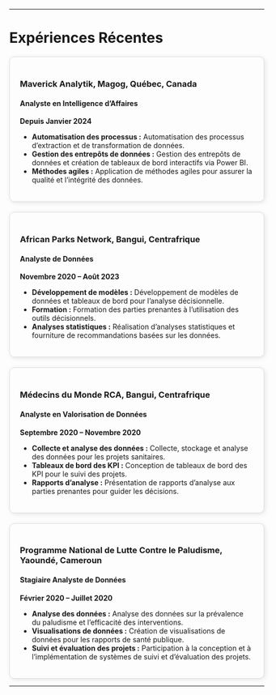 
---

# Expériences Récentes

<style>
  .experience-container {
    display: flex;
    flex-direction: column;
    gap: 20px;
    margin-top: 20px;
  }
  .experience-item {
    border: 1px solid #ddd;
    border-radius: 10px;
    padding: 20px;
    box-shadow: 2px 2px 10px rgba(0, 0, 0, 0.1);
    background: none; /* No background color */
    transition: background-color 0.3s, box-shadow 0.3s; /* Add transition for smooth hover effect */;
  }
  .experience-item:hover {
    background-color: rgba(240, 240, 240, 0.5); /* Highlight color on hover with transparency */
    box-shadow: 2px 2px 15px rgba(0, 0, 0, 0.2); /* Add shadow on hover */
  }
</style>

<div class="experience-container">
  <div class="experience-item">
    <h3>Maverick Analytik, Magog, Québec, Canada</h3>
    <h4>Analyste en Intelligence d’Affaires</h4>
    <p><strong>Depuis Janvier 2024</strong></p>
    <ul>
      <li><strong>Automatisation des processus :</strong> Automatisation des processus d’extraction et de transformation de données.</li>
      <li><strong>Gestion des entrepôts de données :</strong> Gestion des entrepôts de données et création de tableaux de bord interactifs via Power BI.</li>
      <li><strong>Méthodes agiles :</strong> Application de méthodes agiles pour assurer la qualité et l’intégrité des données.</li>
    </ul>
  </div>

  <div class="experience-item">
    <h3>African Parks Network, Bangui, Centrafrique</h3>
    <h4>Analyste de Données</h4>
    <p><strong>Novembre 2020 – Août 2023</strong></p>
    <ul>
      <li><strong>Développement de modèles :</strong> Développement de modèles de données et tableaux de bord pour l’analyse décisionnelle.</li>
      <li><strong>Formation :</strong> Formation des parties prenantes à l’utilisation des outils décisionnels.</li>
      <li><strong>Analyses statistiques :</strong> Réalisation d’analyses statistiques et fourniture de recommandations basées sur les données.</li>
    </ul>
  </div>

  <div class="experience-item">
    <h3>Médecins du Monde RCA, Bangui, Centrafrique</h3>
    <h4>Analyste en Valorisation de Données</h4>
    <p><strong>Septembre 2020 – Novembre 2020</strong></p>
    <ul>
      <li><strong>Collecte et analyse des données :</strong> Collecte, stockage et analyse des données pour les projets sanitaires.</li>
      <li><strong>Tableaux de bord des KPI :</strong> Conception de tableaux de bord des KPI pour le suivi des projets.</li>
      <li><strong>Rapports d’analyse :</strong> Présentation de rapports d’analyse aux parties prenantes pour guider les décisions.</li>
    </ul>
  </div>

  <div class="experience-item">
    <h3>Programme National de Lutte Contre le Paludisme, Yaoundé, Cameroun</h3>
    <h4>Stagiaire Analyste de Données</h4>
    <p><strong>Février 2020 – Juillet 2020</strong></p>
    <ul>
      <li><strong>Analyse des données :</strong> Analyse des données sur la prévalence du paludisme et l’efficacité des interventions.</li>
      <li><strong>Visualisations de données :</strong> Création de visualisations de données pour les rapports de santé publique.</li>
      <li><strong>Suivi et évaluation des projets :</strong> Participation à la conception et à l’implémentation de systèmes de suivi et d’évaluation des projets.</li>
    </ul>
  </div>
</div>

---

